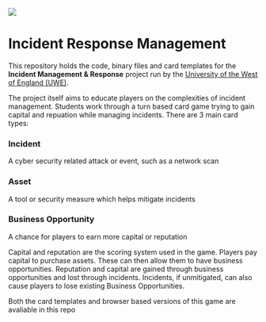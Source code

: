 ![](https://uwe-cyber.github.io/images/uwe_banner.png)

# Incident Response Management

This repository holds the code, binary files and card templates for the **Incident Management & Response** project run by the [University of the West of England (UWE)](https://www.uwe.ac.uk/). 

The project itself aims to educate players on the complexities of incident management. Students work through a turn based card game trying to gain capital and repuation while managing incidents. There are 3 main card types:

### Incident 

A cyber security related attack or event, such as a network scan

### Asset

A tool or security measure which helps mitigate incidents

### Business Opportunity 

A chance for players to earn more capital or reputation

Capital and reputation are the scoring system used in the game. Players pay capital to purchase assets. These can then allow them to have business opportunities. Reputation and capital are gained through business opportunities and lost through incidents. Incidents, if unmitigated, can also cause players to lose existing Business Opportunities. 

Both the card templates and browser based versions of this game are avaliable in this repo 
